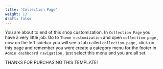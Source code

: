 ```yaml
---
title: 'Collection Page'
weight: 13
draft: false
---
```

You are about to end of this shop customization. In `Collection Page` you have a very little job. Go to `Theme customization` and open `collection page` , now on the left sidebar you will see a tab called `collection page` , click on this page and remember you were create a category menu for the footer in `Admin dashboard navigation` , just select this menu and you are all set.

THANKS FOR PURCHASING THIS TEMPLATE!